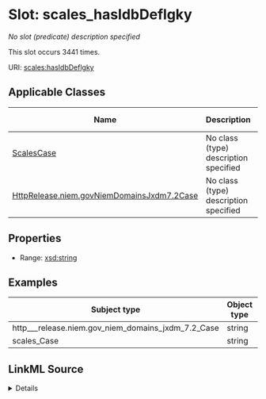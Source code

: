 

# Slot: scales_hasIdbDeflgky


_No slot (predicate) description specified_






This slot occurs 3441 times.


URI: [scales:hasIdbDeflgky](http://schemas.scales-okn.org/rdf/scales#hasIdbDeflgky)



<!-- no inheritance hierarchy -->





## Applicable Classes

| Name | Description | Modifies Slot |
| --- | --- | --- |
| [ScalesCase](../classes/ScalesCase.md) | No class (type) description specified |  yes  |
| [HttpRelease.niem.govNiemDomainsJxdm7.2Case](../classes/HttpRelease.niem.govNiemDomainsJxdm7.2Case.md) | No class (type) description specified |  yes  |







## Properties

* Range: [xsd:string](http://www.w3.org/2001/XMLSchema#string)






## Examples

| Subject type | Object type | Example subject | Example object | Occurrences |
| --- | --- | --- | --- | --- |
| http___release.niem.gov_niem_domains_jxdm_7.2_Case | string | scales:/CaseCriminal | 097431700001CR0010 | 3441 |
| scales_Case | string | scales:/CaseCriminal | 097431700001CR0010 | 3441 |




## LinkML Source

<details>

```yaml
name: scales_hasIdbDeflgky
annotations:
  count:
    tag: count
    value: 3441
description: No slot (predicate) description specified
examples:
- object:
    example_object: 097431700001CR0010
    example_object_type: string
    example_predicate: scales:hasIdbDeflgky
    example_subject: scales:/CaseCriminal
    example_subject_type: http___release.niem.gov_niem_domains_jxdm_7.2_Case
- object:
    example_object: 097431700001CR0010
    example_object_type: string
    example_predicate: scales:hasIdbDeflgky
    example_subject: scales:/CaseCriminal
    example_subject_type: scales_Case
from_schema: scales-kg
rank: 1000
slot_uri: scales:hasIdbDeflgky
alias: scales_hasIdbDeflgky
domain_of:
- http___release.niem.gov_niem_domains_jxdm_7.2_Case
- scales_Case
range: string

```
</details>